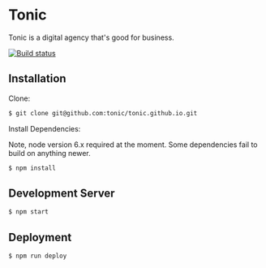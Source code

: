 # Tonic

Tonic is a digital agency that's good for business.

[![Build status](https://ci.appveyor.com/api/projects/status/35feff75eocjwm7x/branch/develop?svg=true)](https://ci.appveyor.com/project/TomFulton85489/tonic-github-io/branch/develop)

## Installation

Clone:

```bash
$ git clone git@github.com:tonic/tonic.github.io.git
```

Install Dependencies:

Note, node version 6.x required at the moment.  Some dependencies fail to build on anything newer.

```bash
$ npm install
```

## Development Server

```bash
$ npm start
```

## Deployment

```bash
$ npm run deploy
```
